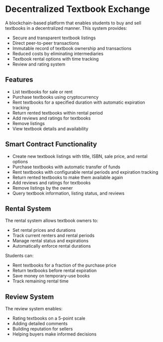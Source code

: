 # Decentralized Textbook Exchange

A blockchain-based platform that enables students to buy and sell textbooks in a decentralized manner. This system provides:

- Secure and transparent textbook listings
- Direct peer-to-peer transactions
- Immutable record of textbook ownership and transactions
- Reduced costs by eliminating intermediaries
- Textbook rental options with time tracking
- Review and rating system

## Features
- List textbooks for sale or rent
- Purchase textbooks using cryptocurrency
- Rent textbooks for a specified duration with automatic expiration tracking
- Return rented textbooks within rental period
- Add reviews and ratings for textbooks
- Remove listings
- View textbook details and availability

## Smart Contract Functionality
- Create new textbook listings with title, ISBN, sale price, and rental options
- Purchase textbooks with automatic transfer of funds
- Rent textbooks with configurable rental periods and expiration tracking
- Return rented textbooks to make them available again
- Add reviews and ratings for textbooks
- Remove listings by the owner
- Query textbook information, listing status, and reviews

## Rental System
The rental system allows textbook owners to:
- Set rental prices and durations
- Track current renters and rental periods
- Manage rental status and expirations
- Automatically enforce rental durations

Students can:
- Rent textbooks for a fraction of the purchase price
- Return textbooks before rental expiration
- Save money on temporary-use books
- Track remaining rental time

## Review System
The review system enables:
- Rating textbooks on a 5-point scale
- Adding detailed comments
- Building reputation for sellers
- Helping buyers make informed decisions
